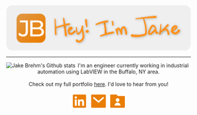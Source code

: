 <p align="center">
    <br>
    <img src="https://github.com/jakebrehm/jakebrehm/blob/master/img/banner.png" alt="Jake Brehm's Banner"/>
    <!-- <img src="https://github.com/jakebrehm/jakebrehm/blob/master/img/logo.png" width="100" alt="Personal Portfolio Logo"/> -->
</p>

<!-- <h1 align="center">Hey, I'm Jake 👋🏻</h1> -->

---

<img src="https://github-readme-stats.vercel.app/api?username=jakebrehm&count_private=true&hide_title=true&show_icons=true&title_color=EA7E02&bg_color=EFEFEF&icon_color=EA7E02" align="left" alt="Jake Brehm's Github stats"/>

<p align="center">I'm an engineer currently working in industrial automation using LabVIEW in the Buffalo, NY area.<br><br>Check out my full portfolio <a href="https://jakebrehm.com/">here</a>. I'd love to hear from you!</p>

<div align="center">

<a href="https://www.linkedin.com/in/jacobbrehm/"><img src="https://github.com/jakebrehm/jakebrehm/blob/master/img/linkedin.svg" alt="Jake Brehm's LinkedIn"/></a>
<a href="mailto:mail@jakebrehm.com"><img src="https://github.com/jakebrehm/jakebrehm/blob/master/img/mail.svg" alt="Email Jake Brehm"/></a>
<a href="https://jakebrehm.com/"><img src="https://github.com/jakebrehm/jakebrehm/blob/master/img/portfolio.svg" alt="Jake Brehm's Portfolio"/></a>

</div>

[LinkedIn]: https://www.linkedin.com/in/jacobbrehm/